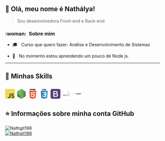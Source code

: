 
## 💜 Olá, meu nome é <strong>Nathálya!</strong>

> Sou desenvolvedora Front-end e Back-end

<h3> :woman: &nbsp;Sobre mim </h3>

- 🎓 &nbsp; Curso que quero fazer: Análise e Desenvolvimento de Sistemas 

- 🌱 &nbsp; No momento estou aprendendo um pouco de Node js.
----

## 🚀 Minhas Skills

<code><img height="32" src="https://raw.githubusercontent.com/github/explore/80688e429a7d4ef2fca1e82350fe8e3517d3494d/topics/javascript/javascript.png" alt="Javascript"/></code>
<code><img height="32" src="https://raw.githubusercontent.com/github/explore/80688e429a7d4ef2fca1e82350fe8e3517d3494d/topics/nodejs/nodejs.png" alt="Nodejs"/></code>
<code><img height="32" src="https://raw.githubusercontent.com/github/explore/80688e429a7d4ef2fca1e82350fe8e3517d3494d/topics/html/html.png" alt="HTML5"/></code>
<code><img height="32" src="https://raw.githubusercontent.com/github/explore/80688e429a7d4ef2fca1e82350fe8e3517d3494d/topics/css/css.png" alt="CSS"/></code>
<code><img height="32" src="https://raw.githubusercontent.com/github/explore/80688e429a7d4ef2fca1e82350fe8e3517d3494d/topics/bootstrap/bootstrap.png" alt="Bootstrap"/></code>
<code><img height="32" src="https://raw.githubusercontent.com/github/explore/80688e429a7d4ef2fca1e82350fe8e3517d3494d/topics/mysql/mysql.png" alt="MySQL"/></code>
<code><img height="32" src="https://raw.githubusercontent.com/github/explore/80688e429a7d4ef2fca1e82350fe8e3517d3494d/topics/jquery/jquery.png"></code>
---

## ⭐ Informações sobre minha conta GitHub
![Nathgit198](https://github-readme-stats.vercel.app/api?username=Nathgit198&show_icons=true)
<br>
[![Nathgit198](https://github-readme-stats.vercel.app/api/top-langs/?username=Nathgit198&hide=html&layout=compact&theme=default)](https://github.com/Nathgit198/)
